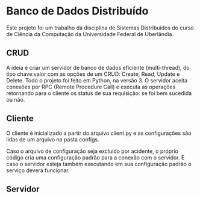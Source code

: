 # Banco de Dados Distribuído

Este projeto foi um trabalho da disciplina de Sistemas Distribuídos do curso de Ciência da Computação da Universidade Federal de Uberlândia.

## CRUD 

A ideia é criar um servidor de banco de dados eficiente (multi-thread), do tipo chave:valor com as opções de um CRUD: Create, Read, Update e Delete.
Todo o projeto foi feito em Python, na versão 3. 
O servidor aceita conexões por RPC (Remote Procedure Call) e executa as operações retornando para o cliente os status de sua requisição: se foi bem sucedida ou não.

## Cliente

O cliente é inicializado a partir do arquivo client.py e as configurações são lidas de um arquivo na pasta configs.

Caso o arquivo de configuração seja excluído por acidente, o próprio código cria uma configuração padrão para a conexão com o servidor. E caso o servidor esteja também executando em sua configuração padrão o serviço deverá funcionar.

## Servidor

